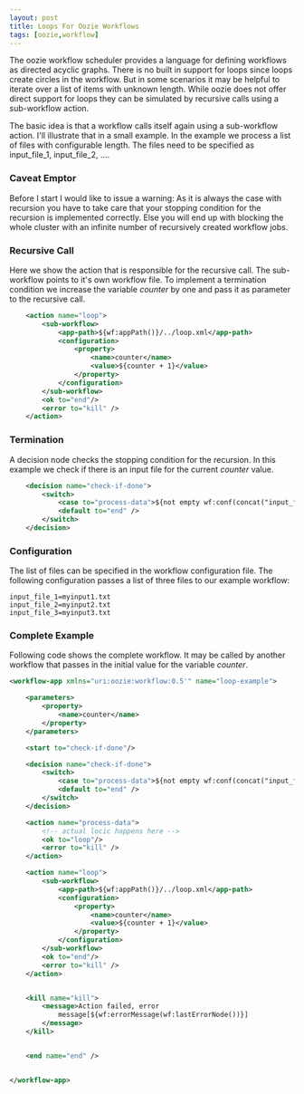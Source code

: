 ```yaml
---
layout: post
title: Loops For Oozie Workflows
tags: [oozie,workflow]
---
```


The oozie workflow scheduler provides a language for defining workflows as directed acyclic graphs. There is no built in support for loops since loops create circles in the workflow. But in some scenarios it may be helpful to iterate over a list of items with unknown length. While oozie does not offer direct support for loops they can be simulated by recursive calls using a sub-workflow action.

The basic idea is that a workflow calls itself again using a sub-workflow action. I'll illustrate that in a small example. In the example we process a list of files with configurable length. The files need to be specified as input_file_1, input_file_2, ....

### Caveat Emptor

Before I start I would like to issue a warning: As it is always the case with recursion you have to take care that your stopping condition for the recursion is implemented correctly. Else you will end up with blocking the whole cluster with an infinite number of recursively created workflow jobs.

### Recursive Call

Here we show the action that is responsible for the recursive call. The sub-workflow points to it's own workflow file. To implement a termination condition we increase the variable *counter* by one and pass it as parameter to the recursive call.

```xml
    <action name="loop">
        <sub-workflow>
            <app-path>${wf:appPath()}/../loop.xml</app-path>
            <configuration>
                <property>
                    <name>counter</name>
                    <value>${counter + 1}</value>
                </property>
            </configuration>
        </sub-workflow>
        <ok to="end"/>
        <error to="kill" />
    </action>

```

### Termination

A decision node checks the stopping condition for the recursion. In this example we check if there is an input file for the current *counter* value.

```xml 
    <decision name="check-if-done">
        <switch>
            <case to="process-data">${not empty wf:conf(concat("input_file_", counter))}</case>
            <default to="end" />
        </switch>
    </decision>
```

### Configuration

The list of files can be specified in the workflow configuration file. The following configuration passes a list of three files to our example workflow:


```
input_file_1=myinput1.txt
input_file_2=myinput2.txt
input_file_3=myinput3.txt
```

### Complete Example

Following code shows the complete workflow. It may be called by another workflow that passes in the initial value for the variable *counter*.

```xml 
<workflow-app xmlns="uri:oozie:workflow:0.5'" name="loop-example">

    <parameters>
        <property>
            <name>counter</name>
        </property>
    </parameters>

    <start to="check-if-done"/>

    <decision name="check-if-done">
        <switch>
            <case to="process-data">${not empty wf:conf(concat("input_file_", counter))}</case>
            <default to="end" />
        </switch>
    </decision>

    <action name="process-data">
        <!-- actual locic happens here -->
        <ok to="loop"/>
        <error to="kill" />
    </action>

    <action name="loop">
        <sub-workflow>
            <app-path>${wf:appPath()}/../loop.xml</app-path>
            <configuration>
                <property>
                    <name>counter</name>
                    <value>${counter + 1}</value>
                </property>
            </configuration>
        </sub-workflow>
        <ok to="end"/>
        <error to="kill" />
    </action>


    <kill name="kill">
        <message>Action failed, error
            message[${wf:errorMessage(wf:lastErrorNode())}]
        </message>
    </kill>


    <end name="end" />


</workflow-app>
```